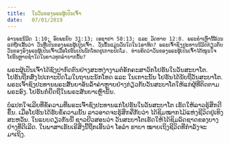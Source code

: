 ```yaml
---
title:  ໃນວັນຂອງພຣະຜູ້ເປັນເຈົ້າ
date:   07/01/2019
---
```


`ອ່ານພະນິມິດ 1:10; ອົບພະຍົບ 31:13; ເອຊາຢາ 58:13; ແລະ ມັດທາຍ 12:8. ພຣະຄໍາເຫຼົ່ານີ້ລ້ວນແຕ່ຖືກເອີ້ນວ່າ ວັນທີ່ເປັນຂອງພຣະຜູ້ເປັນເຈົ້າ. ວັນນັ້ນແມ່ນວັນໃດໃນ1ອາທິດ? ພຣະເຈົ້າຊົງປະທານນິມິດກ່ຽວກັບວັນຂອງອົງພຣະຜູ້ເປັນເຈົ້າເມື່ອໂຢຮັນເປັນນັກໂທດຢູ່ເກາະປັດໂມ. ທ່ານຄິດວ່າວັນຂອງພຣະຜູ້ເປັນເຈົ້າໄດ້ໜູນໃຈໂຢຮັນຫຼາຍຊໍ່າໃດໃນຄາວທຸກລໍາບາກນັ້ນ?`

ພຣະຜູ້ເປັນເຈົ້າໄດ້ຊົງປາກົດຕົນຢ່າງສະຫງ່າງາມຕໍ່ອັກຄະສາວົກໂຢຮັນໃນວັນສະບາໂຕ. ໂຢຮັນຖືກສົ່ງໄປເກາະປັດໂມໃນຖານະນັກໂທດ ແລະ ໃນເກາະນັ້ນ ໂຢຮັນໄດ້ນັບຖືວັນສະບາໂຕ. ພຣະເຈົ້າຊົງປະທານພຣະສັັນຍາອັນລໍ້າຄ່າຫຼາຍຢ່າງກ່ຽວກັບວັນສະບາໂຕໃຫ້ແກ່ຜູ້ທີ່ຕິດຕາມພຣະອົງ. ໂຢຮັນກໍ່ຢຶດຖືໃນພຣະສັນຍາເຫຼົ່ານັ້ນ. 

ບໍ່ແປກໃຈເລີຍທີ່ຂໍ້ຄວາມທີ່ພຣະເຈົ້າຊົງປະທານແກ່ໂຢຮັນໃນວັນສະບາໂຕ ເຮັດໃຫ້ລາວຮູ້ສຶກດີຂຶ້ນ. ເມື່ອໂຢຮັນໄດ້ຮັບຂໍ້ຄວາມນັ້ນ ລາວອາດຈະຮູ້ສຶກຄືກັບວ່າ ໄດ້ຊິມໝາກໄມ້ແຫ່ງຊີວິດຢູ່ເທິງສະຫວັນ. ໃນແບບດຽວກັນນີ້ ຊາວຢິວສອນວ່າ ວັນສະບາໂຕເຮັດໃຫ້ໄດ້ຊິມລົດຊາດຂອງບາງຢ່າງທີ່ດີເລີດ. ໃນພາສາເຮັບເຣີສິ່ງນີ້ຖືກເອີ້ນວ່າ ໂອລໍາ ຮາບາ ໝາຍເຖິງຊີວິດທີ່ກຳລັງຈະມາເຖິງ.